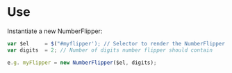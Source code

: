 Use
===

Instantiate a new NumberFlipper:

```javascript
var $el     = $("#myflipper'); // Selector to render the NumberFlipper in
var digits  = 2; // Number of digits number flipper should contain

e.g. myFlipper = new NumberFlipper($el, digits);
```
